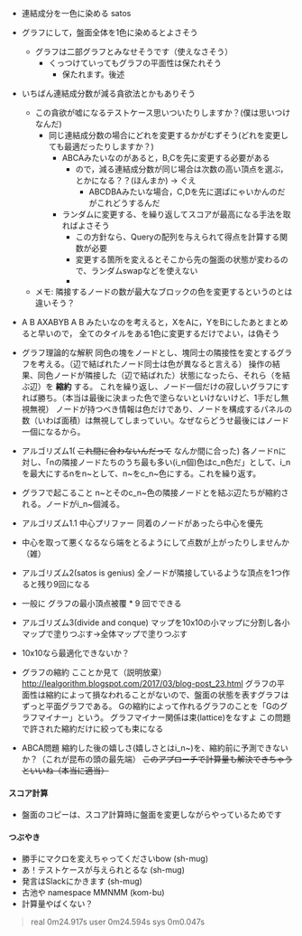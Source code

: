 * 連結成分を一色に染める satos
* グラフにして，盤面全体を1色に染めるとよさそう
  * グラフは二部グラフとみなせそうです（使えなさそう）
    * くっつけていってもグラフの平面性は保たれそう
      * 保たれます。後述

* いちばん連結成分数が減る貪欲法とかもありそう
  * この貪欲が嘘になるテストケース思いついたりしますか？(僕は思いつけなんだ)
    * 同じ連結成分数の場合にどれを変更するかがむずそう(どれを変更しても最適だったりしますか？)
      * ABCAみたいなのがあると，B,Cを先に変更する必要がある
        * ので，減る連結成分数が同じ場合は次数の高い頂点を選ぶ，とかになる？？(ほんまか) -> ぐえ
          * ABCDBAみたいな場合，C,Dを先に選ばにゃいかんのだがこれどうするんだ
      * ランダムに変更する、を繰り返してスコアが最高になる手法を取ればよさそう
        * この方針なら、Queryの配列を与えられて得点を計算する関数が必要
        * 変更する箇所を変えるとそこから先の盤面の状態が変わるので、ランダムswapなどを使えない
        * 
  * メモ: 隣接するノードの数が最大なブロックの色を変更するというのとは違いそう？

* A  B
 AXABYB
  A  B
  みたいなのを考えると，XをAに，YをBにしたあとまとめると早いので，
  全てのタイルをある1色に変更するだけでよい，は偽そう

* グラフ理論的な解釈
 同色の塊をノードとし、塊同士の隣接性を変とするグラフを考える。（辺で結ばれたノード同士は色が異なると言える）
 操作の結果、同色ノードが隣接した（辺で結ばれた）状態になったら、それら（を結ぶ辺）を **縮約** する。
 これを繰り返し、ノード一個だけの寂しいグラフにすれば勝ち。（本当は最後に決まった色で塗らないといけないけど、1手だし無視無視）
 ノードが持つべき情報は色だけであり、ノードを構成するパネルの数（いわば面積）は無視してしまっていい。なぜならどうせ最後にはノード一個になるから。

* アルゴリズム1( ~~これ間に合わないんだって~~ なんか間に合った)
 各ノードnに対し、「nの隣接ノードたちのうち最も多い(i_n個)色はc_n色だ」として、i_nを最大にするnをn~として、n~をc_n~色にする。これを繰り返す。
 * グラフで起こること
  n~とそのc_n~色の隣接ノードとを結ぶ辺たちが縮約される。ノードがi_n~個減る。

* アルゴリズム1.1 中心プリファー
 同着のノードがあったら中心を優先
 * 中心を取って悪くなるなら端をとるようにして点数が上がったりしませんか（雑）
　
* アルゴリズム2(satos is genius)
 全ノードが隣接しているような頂点を1つ作ると残り9回になる
 * 一般に グラフの最小頂点被覆 * 9 回でできる

* アルゴリズム3(divide and conque)
 マップを10x10の小マップに分割し各小マップで塗りつぶす→全体マップで塗りつぶす
 * 10x10なら最適化できないか？

* グラフの縮約
 こことか見て（説明放棄）http://lealgorithm.blogspot.com/2017/03/blog-post_23.html
 グラフの平面性は縮約によって損なわれることがないので、盤面の状態を表すグラフはずっと平面グラフである。
 Gの縮約によって作れるグラフのことを「Gのグラフマイナー」という。
 グラフマイナー関係は束(lattice)をなすよ
 この問題で許された縮約だけに絞っても束になる

* ABCA問題
 縮約した後の嬉しさ(嬉しさとはi_n~)を、縮約前に予測できないか？（これが昆布の頭の最先端） ~~このアプローチで計算量も解決できちゃうといいね（本当に適当）~~

#### スコア計算
* 盤面のコピーは、スコア計算時に盤面を変更しながらやっているためです

#### つぶやき
* 勝手にマクロを変えちゃってくださいbow (sh-mug)
* あ！テストケースが与えられとるな (sh-mug)
* 発言はSlackにかきます (sh-mug)
* 古池や namespace MMNMM (kom-bu)
* 計算量やばくない？
>real    0m24.917s
>user    0m24.594s
>sys     0m0.047s